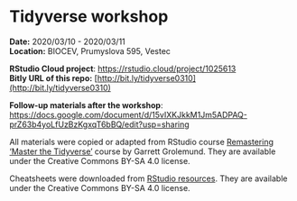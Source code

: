 # Tidyverse workshop

**Date:** 2020/03/10 - 2020/03/11  
**Location:** BIOCEV, Prumyslova 595, Vestec  

**RStudio Cloud project**: https://rstudio.cloud/project/1025613  
**Bitly URL of this repo:** [http://bit.ly/tidyverse0310](http://bit.ly/tidyverse0310)  

**Follow-up materials after the workshop**: https://docs.google.com/document/d/15vIXKJkkM1Jm5ADPAQ-prZ63b4yoLfUzBzKgxqT6bBQ/edit?usp=sharing  

All materials were copied or adapted from RStudio course [Remastering ‘Master the Tidyverse’](https://education.rstudio.com/blog/2019/09/remaster-tidyverse/) course by Garrett Grolemund. They are available under the Creative Commons BY-SA 4.0 license.

Cheatsheets were downloaded from [RStudio resources](https://www.rstudio.com/resources/cheatsheets/). They are available under the Creative Commons BY-SA 4.0 license.
